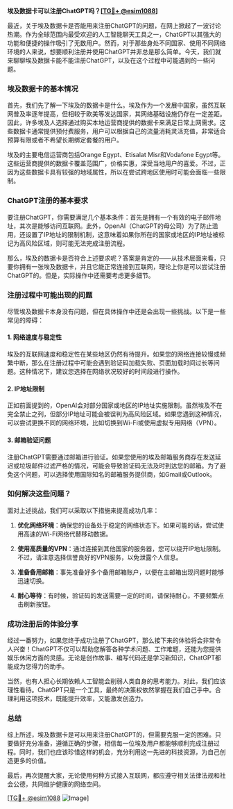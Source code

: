 **埃及数据卡可以注册ChatGPT吗？[[TG💪+ @esim1088](https://t.me/s/esim1088)]**

最近，关于埃及数据卡是否能用来注册ChatGPT的问题，在网上掀起了一波讨论热潮。作为全球范围内最受欢迎的人工智能聊天工具之一，ChatGPT以其强大的功能和便捷的操作吸引了无数用户。然而，对于那些身处不同国家、使用不同网络环境的人来说，想要顺利注册并使用ChatGPT并非总是那么简单。今天，我们就来聊聊埃及数据卡能不能注册ChatGPT，以及在这个过程中可能遇到的一些问题。

### 埃及数据卡的基本情况

首先，我们先了解一下埃及的数据卡是什么。埃及作为一个发展中国家，虽然互联网普及率逐年提高，但相较于欧美等发达国家，其网络基础设施仍存在一定差距。因此，许多埃及人选择通过购买本地运营商提供的数据卡来满足日常上网需求。这些数据卡通常提供预付费服务，用户可以根据自己的流量消耗灵活充值，非常适合预算有限或者不希望长期绑定套餐的用户。

埃及的主要电信运营商包括Orange Egypt、Etisalat Misr和Vodafone Egypt等。这些运营商提供的数据卡覆盖范围广，价格实惠，深受当地用户的喜爱。不过，正因为这些数据卡具有较强的地域属性，所以在尝试跨地区使用时可能会面临一些限制。

### ChatGPT注册的基本要求

要注册ChatGPT，你需要满足几个基本条件：首先是拥有一个有效的电子邮件地址，其次是能够访问互联网。此外，OpenAI（ChatGPT的母公司）为了防止滥用，还设置了IP地址的限制机制，这意味着如果你所在的国家或地区的IP地址被标记为高风险区域，则可能无法完成注册流程。

那么，埃及的数据卡是否符合上述要求呢？答案是肯定的——从技术层面来看，只要你拥有一张埃及数据卡，并且它能正常连接到互联网，理论上你是可以尝试注册ChatGPT的。但是，实际操作中还需要考虑更多细节。

### 注册过程中可能出现的问题

尽管埃及数据卡本身没有问题，但在具体操作中还是会出现一些挑战。以下是一些常见的障碍：

#### 1. 网络速度与稳定性
埃及的互联网速度和稳定性在某些地区仍然有待提升。如果您的网络连接较慢或频繁中断，那么在注册过程中可能会遇到验证码加载失败、页面加载时间过长等问题。这种情况下，建议您选择在网络状况较好的时间段进行操作。

#### 2. IP地址限制
正如前面提到的，OpenAI会对部分国家或地区的IP地址实施限制。虽然埃及不在完全禁止之列，但部分IP地址可能会被误判为高风险区域。如果您遇到这种情况，可以尝试更换不同的网络环境，比如切换到Wi-Fi或使用虚拟专用网络（VPN）。

#### 3. 邮箱验证问题
注册ChatGPT需要通过邮箱进行验证。如果您使用的埃及邮箱服务商存在发送延迟或垃圾邮件过滤严格的情况，可能会导致验证码无法及时到达您的邮箱。为了避免这个问题，可以选择使用国际知名的邮箱服务提供商，如Gmail或Outlook。

### 如何解决这些问题？

面对上述挑战，我们可以采取以下措施来提高成功几率：

1. **优化网络环境**：确保您的设备处于稳定的网络状态下。如果可能的话，尝试使用高速的Wi-Fi网络代替移动数据。
   
2. **使用高质量的VPN**：通过连接到其他国家的服务器，您可以绕开IP地址限制。不过，请注意选择信誉良好的VPN服务，以免泄露个人信息。

3. **准备备用邮箱**：事先准备好多个备用邮箱账户，以便在主邮箱出现问题时能够迅速切换。

4. **耐心等待**：有时候，验证码的发送需要一定的时间，请保持耐心，不要频繁点击刷新按钮。

### 成功注册后的体验分享

经过一番努力，如果您终于成功注册了ChatGPT，那么接下来的体验将会非常令人兴奋！ChatGPT不仅可以帮助您解答各种学术问题、工作难题，还能为您提供娱乐休闲方面的灵感。无论是创作故事、编写代码还是学习新知识，ChatGPT都能成为您得力的助手。

当然，也有人担心长期依赖人工智能会削弱人类自身的思考能力。对此，我们应该理性看待。ChatGPT只是一个工具，最终的决策权依然掌握在我们自己手中。合理利用这项技术，既能提升效率，又能激发创造力。

### 总结

综上所述，埃及数据卡是可以用来注册ChatGPT的，但需要克服一定的困难。只要做好充分准备，遵循正确的步骤，相信每一位埃及用户都能够顺利完成注册过程。同时，我们也应该珍惜这样的机会，充分利用这一先进的科技资源，为自己创造更多的价值。

最后，再次提醒大家，无论使用何种方式接入互联网，都应遵守相关法律法规和社会公德，共同维护健康的网络空间。

[[TG💪+ @esim1088](https://t.me/s/esim1088) ![Image](https://i.postimg.cc/4NQfJmqS/Snipaste-2025-05-13-00-14-12.png)]